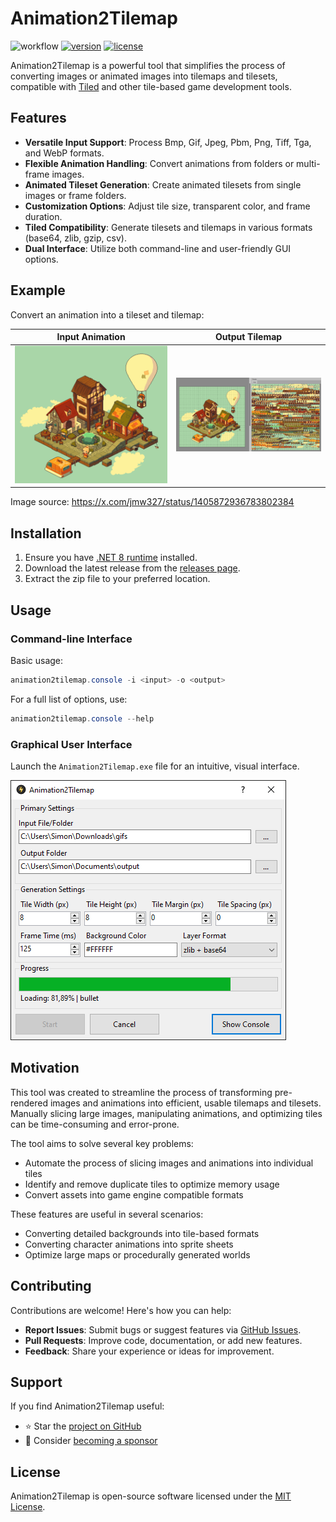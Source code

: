 # Animation2Tilemap

![workflow](https://img.shields.io/github/actions/workflow/status/vonhoff/Animation2Tilemap/dotnet.yml)
[![version](https://img.shields.io/badge/version-1.2.1-blue)](https://github.com/vonhoff/Animation2Tilemap/releases)
[![license](https://img.shields.io/badge/license-MIT-blue)](LICENSE)

Animation2Tilemap is a powerful tool that simplifies the process of converting images or animated images into tilemaps
and tilesets, compatible with [Tiled](https://www.mapeditor.org/) and other tile-based game development tools.

## Features

- **Versatile Input Support**: Process Bmp, Gif, Jpeg, Pbm, Png, Tiff, Tga, and WebP formats.
- **Flexible Animation Handling**: Convert animations from folders or multi-frame images.
- **Animated Tileset Generation**: Create animated tilesets from single images or frame folders.
- **Customization Options**: Adjust tile size, transparent color, and frame duration.
- **Tiled Compatibility**: Generate tilesets and tilemaps in various formats (base64, zlib, gzip, csv).
- **Dual Interface**: Utilize both command-line and user-friendly GUI options.

## Example

Convert an animation into a tileset and tilemap:

|   Input Animation   |    Output Tilemap     |
|:-------------------:|:---------------------:|
| ![Input](input.gif) | ![Output](result.png) |

Image source: https://x.com/jmw327/status/1405872936783802384

## Installation

1. Ensure you have [.NET 8 runtime](https://dotnet.microsoft.com/en-us/download/dotnet/8.0) installed.
2. Download the latest release from the [releases page](https://github.com/vonhoff/Animation2Tilemap/releases).
3. Extract the zip file to your preferred location.

## Usage

### Command-line Interface

Basic usage:

```powershell
animation2tilemap.console -i <input> -o <output>
```

For a full list of options, use:

```powershell
animation2tilemap.console --help
```

### Graphical User Interface

Launch the `Animation2Tilemap.exe` file for an intuitive, visual interface.

![Program screenshot](screenshot.png)

## Motivation

This tool was created to streamline the process of transforming pre-rendered images and animations into efficient,
usable tilemaps and tilesets. Manually slicing large images, manipulating animations, and optimizing tiles can be
time-consuming and error-prone.

The tool aims to solve several key problems:

- Automate the process of slicing images and animations into individual tiles
- Identify and remove duplicate tiles to optimize memory usage
- Convert assets into game engine compatible formats

These features are useful in several scenarios:

- Converting detailed backgrounds into tile-based formats
- Converting character animations into sprite sheets
- Optimize large maps or procedurally generated worlds

## Contributing

Contributions are welcome! Here's how you can help:

- **Report Issues**: Submit bugs or suggest features
  via [GitHub Issues](https://github.com/vonhoff/Animation2Tilemap/issues).
- **Pull Requests**: Improve code, documentation, or add new features.
- **Feedback**: Share your experience or ideas for improvement.

## Support

If you find Animation2Tilemap useful:

- ⭐ Star the [project on GitHub](https://github.com/vonhoff/Animation2Tilemap)
- 💖 Consider [becoming a sponsor](https://github.com/sponsors/vonhoff)

## License

Animation2Tilemap is open-source software licensed under the [MIT License](LICENSE).
